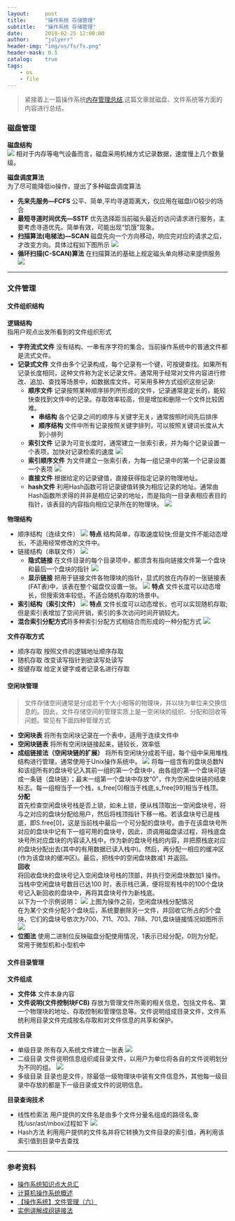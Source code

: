 ```yaml
---
layout:     post
title:      "操作系统 存储管理"
subtitle:   "操作系统 存储管理"
date:       2018-02-25 12:00:00
author:     "julyerr"
header-img: "img/os/fs/fs.png"
header-mask: 0.5
catalog:    true
tags:
    - os
    - file
---
```


>紧接着上一篇操作系统[内存管理总结](http://julyerr.club/2018/02/23/os-memManager/),这篇文章就磁盘、文件系统等方面的内容进行总结。

### 磁盘管理

**磁盘结构**<br>
![](/img/os/fs/disk-structure.jpg)
相对于内存等电气设备而言，磁盘采用机械方式记录数据，速度慢上几个数量级。<br>

**磁盘调度算法**<br>
为了尽可能降低io操作，提出了多种磁盘调度算法

- **先来先服务—FCFS** 公平、简单,平均寻道距离大，仅应用在磁盘I/O较少的场合
- **最短寻道时间优先—SSTF** 优先选择距当前磁头最近的访问请求进行服务，主要考虑寻道优先。简单有效，可能出现“饥饿”现象。
- **扫描算法(电梯法)—SCAN** 磁盘先向一个方向移动，响应完对应的请求之后，才改变方向。具体过程如下图所示
![](/img/os/fs/scan.jpeg)
- **循环扫描(C-SCAN)算法** 在扫描算法的基础上规定磁头单向移动来提供服务
![](/img/os/fs/c-scan.jpg)

---
### 文件管理

#### 文件组织结构
**逻辑结构**<br>
指用户观点出发所看到的文件组织形式

- **字符流式文件** 没有结构、一串有序字符的集合。当前操作系统中的普通文件都是流式文件。
- **记录式文件** 文件由多个记录构成，每个记录有一个键，可按键查找。如果所有记录长度相同，这种文件称为定长记录文件。通常用于经常对文件内容进行修改、追加、查找等场景中，如数据库文件。可采用多种方式组织这些记录:
	- **顺序文件** 记录按照某种顺序排列所形成的文件，记录通常是定长的，能较快查找到文件中的记录。存取效率较高，但是增加和删除一个文件比较困难。
		- **串结构** 各个记录之间的顺序与关键字无关，通常按照时间先后排序
		- **顺序结构** 文件中所有记录按照关键字排列，可以按照关键词长度从大到小排列
	- **索引文件** 记录为可变长度时，通常建立一张索引表，并为每个记录设置一个表项，加快对记录检索的速度
	![](/img/os/fs/index-file.png)
	- **索引顺序文件** 为文件建立一张索引表，为每一组记录中的第一个记录设置一个表项
	![](/img/os/fs/sequential-index.png)
	- **直接文件** 根据给定的记录键值，直接获得指定记录的物理地址。
	- **hash文件** 利用Hash函数可将记录键值转换为相应记录的地址。通常由Hash函数所求得的并非是相应记录的地址，而是指向一目录表相应表目的指针，该表目的内容指向相应记录所在的物理块。
	![](/img/os/fs/hash-file.png)


**物理结构**<br>

- 顺序结构（连续文件） 
![](/img/os/fs/sequential.jpeg) 
	**特点** 结构简单，存取速度较快;但是文件不能动态增长，不适用经常修改的文件中。
- 链接结构（串联文件）
![](/img/os/fs/serial.jpeg) 
	- **隐式链接**  在文件目录的每个目录项中，都须含有指向链接文件第一个盘块和最后一个盘块的指针
	![](/img/os/fs/yinshi-link.png)
	- **显示链接** 把用于链接文件各物理块的指针，显式的放在内存的一张链接表(FAT表)中，该表在整个磁盘仅设置一张。
	![](/img/os/fs/fat.png)
	**特点** 文件长度可以动态增长，但搜索效率较低，不适合随机存取的场景中。
- **索引结构（索引文件）**
![](/img/os/fs/index.png) 
	**特点** 文件长度可以动态增长，也可以实现随机存取;但是索引表增加了空间开销，索引的多次访问时间开销较大。
- **混合索引分配方式**将多种索引分配方式相结合而形成的一种分配方式
![](/img/os/fs/mix-index.png) 



**文件存取方式**<br>

- 顺序存取 按照文件的逻辑地址顺序存取
- 随机存取 改变读写指针到欲读写处读写
- 按键存取 给定关键字或者记录名进行存取


#### 空闲块管理
>文件存储空间通常是分成若干个大小相等的物理块，并以块为单位来交换信息的。因此，文件存储空间的管理实质上是一空闲块的组织、分配和回收等问题。常见有下面四种管理方式

- **空闲块表** 将所有空闲块记录在一个表中，适用于连续文件中
- **空闲块链表** 将所有空闲块链接起来，链较长，效率低
- **成组链接法（空闲块链的扩展）** 将所有空闲块分成若干组，每个组中采用堆栈结构进行管理，通常使用于Unix操作系统中。
	![](/img/os/fs/group-block.png)
	将每一组含有的盘块总数N和该组所有的盘块号记入其前一组的第一个盘块中，由各组的第一个盘块可链成一条链（盘块链）；最末一组第一个盘块中存放“0”，作为空闲盘块链的结束标志。每一组相当于一个栈，s_free[0]相当于栈底,s_free[99]相当于栈顶。<br>
	**分配**<br>
	首先检查空闲盘块号栈是否上锁，如未上锁，便从栈顶取出一空闲盘块号，将与之对应的盘块分配给用户，然后将栈顶指针下移一格。若该盘块号已是栈底，即S.free[0]，这是当前栈中最后一个可分配的盘块号。由于在该盘块号所对应的盘块中记有下一组可用的盘块号，因此，须调用磁盘读过程，将栈底盘块号所对应盘块的内容读入栈中，作为新的盘块号栈的内容，并把原栈底对应的盘块分配出去(其中的有用数据已读入栈中)。然后，再分配一相应的缓冲区(作为该盘块的缓冲区)。最后，把栈中的空闲盘块数减1 并返回。 <br>
	**回收**<br>
	将回收盘块的盘块号记入空闲盘块号栈的顶部，并执行空闲盘块数加1 操作。当栈中空闲盘块号数目已达100 时，表示栈已满，便将现有栈中的100个盘块号记入新回收的盘块中，再将其盘块号作为新栈底。<br>
	以下为一个示例说明：
	![](/img/os/fs/group-block-demo1.jpeg)
	上图为操作之前，空闲盘块栈分配情况<br>
	在为某个文件分配3个盘块后，系统要删除另一文件，并回收它所占的5个盘块，它们的盘块号依次为700、711、703、788、701,盘块链接情况如图所示
	![](/img/os/fs/group-block-demo2.jpeg)
- **位图法** 使用二进制位反映磁盘分配使用情况，1表示已经分配，0则为分配，常用于微型机和小型机中


#### 文件目录管理

**文件组成**

- **文件体** 文件本身内容
- **文件说明(文件控制块FCB)** 存放为管理文件所需的相关信息，包括文件名、第一个物理块的地址、存取控制和管理信息等。文件说明组成目录文件，文件系统利用目录文件完成按名存取和对文件信息的共享和保护。

**文件目录**

- 单级目录 所有存入系统文件建立一张表
	![](/img/os/fs/single-dir)
- 二级目录 文件说明信息组织成目录文件，以用户为单位将各自的文件说明划分为不同的组。
	![](/img/os/fs/two-level.png)
- 多级目录 目录也是文件，除最低一级物理块中装有文件信息外，其他每一级目录中存放的都是下一级目录或文件的说明信息。

**目录查询技术**<br>

- 线性检索法 用户提供的文件名是由多个文件分量名组成的路径名,查找/usr/ast/mbox过程如下
    ![](/img/os/fs/line-search.png)
- Hash方法
	利用用户提供的文件名并将它转换为文件目录的索引值，再利用该索引值到目录中去查找

---
### 参考资料
- [操作系统知识点大总汇](https://www.jianshu.com/p/a59fb35a3146)
- [计算机操作系统概述](http://c.biancheng.net/cpp/u/xitong_1/)
- [【操作系统】文件管理（六）](http://www.cnblogs.com/leesf456/p/5626339.html)
- [实例讲解成组链接法](http://blog.csdn.net/Ajay666/article/details/73569654)